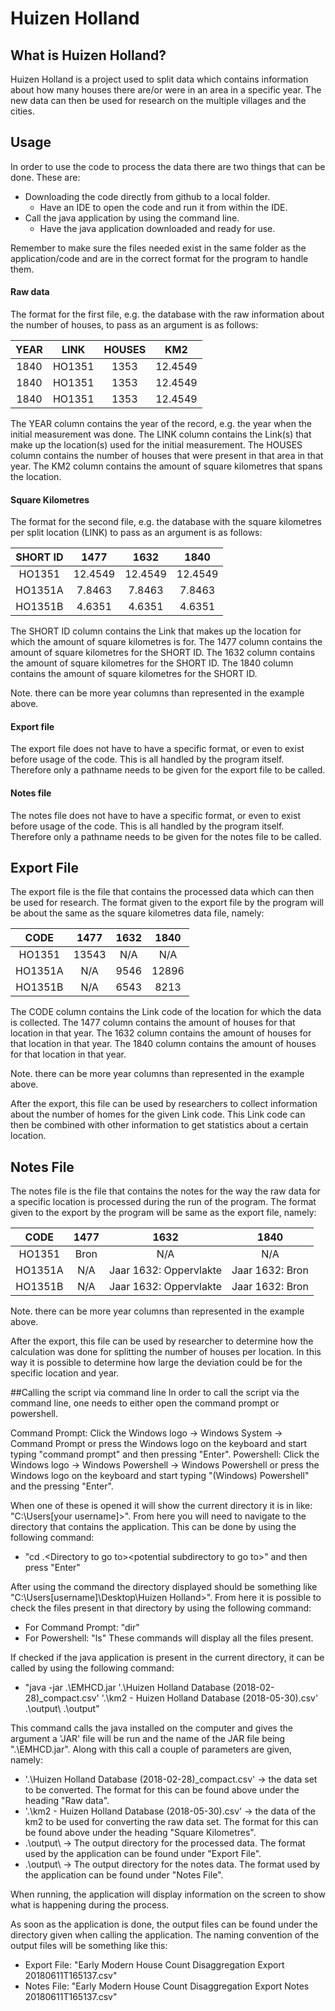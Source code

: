 # Huizen Holland

## What is Huizen Holland?
Huizen Holland is a project used to split data which contains information 
    about how many houses there are/or were in an area in a specific year.
The new data can then be used for research on the multiple villages and the cities.

## Usage
In order to use the code to process the data there are two things that can be done. These are:

- Downloading the code directly from github to a local folder.
    - Have an IDE to open the code and run it from within the IDE.
- Call the java application by using the command line.
    - Have the java application downloaded and ready for use.

Remember to make sure the files needed exist in the same folder as the application/code and are in the correct format for the program to handle them.

#### Raw data
The format for the first file, e.g. the database with the raw information about the number of houses, 
    to pass as an argument is as follows:

| YEAR   | LINK   | HOUSES   | KM2   |
|:------:|:------:|:--------:|:-----:|
| 1840   | HO1351 | 1353     |12.4549|
| 1840   | HO1351 | 1353     |12.4549|
| 1840   | HO1351 | 1353     |12.4549|

The YEAR column contains the year of the record, e.g. the year when the initial measurement was done.
The LINK column contains the Link(s) that make up the location(s) used for the initial measurement.
The HOUSES column contains the number of houses that were present in that area in that year.
The KM2 column contains the amount of square kilometres that spans the location.

#### Square Kilometres 
The format for the second file, e.g. the database with the square kilometres per split location (LINK)
    to pass as an argument is as follows:

| SHORT ID |  1477   |  1632   |  1840   |
|:--------:|:-------:|:-------:|:-------:|
| HO1351   | 12.4549 | 12.4549 | 12.4549 |
| HO1351A  | 7.8463  | 7.8463  | 7.8463  |
| HO1351B  | 4.6351  | 4.6351  | 4.6351  |    

The SHORT ID column contains the Link that makes up the location for which the amount of square kilometres is for.
The 1477 column contains the amount of square kilometres for the SHORT ID.
The 1632 column contains the amount of square kilometres for the SHORT ID.
The 1840 column contains the amount of square kilometres for the SHORT ID.

Note. there can be more year columns than represented in the example above.

#### Export file
The export file does not have to have a specific format, or even to exist before usage of the code.
This is all handled by the program itself. Therefore only a pathname needs to be given for the export file to be called.

#### Notes file
The notes file does not have to have a specific format, or even to exist before usage of the code.
This is all handled by the program itself. Therefore only a pathname needs to be given for the notes file to be called.

## Export File
The export file is the file that contains the processed data which can then be used for research.
The format given to the export file by the program will be about the same as the square kilometres data file, namely:

| CODE     |  1477   |  1632   |  1840   |
|:--------:|:-------:|:-------:|:-------:|
| HO1351   | 13543   | N/A     | N/A     |
| HO1351A  | N/A     | 9546    | 12896   |
| HO1351B  | N/A     | 6543    | 8213    |

The CODE column contains the Link code of the location for which the data is collected.
The 1477 column contains the amount of houses for that location in that year.
The 1632 column contains the amount of houses for that location in that year.
The 1840 column contains the amount of houses for that location in that year.

Note. there can be more year columns than represented in the example above.

After the export, this file can be used by researchers to collect information about the number
of homes for the given Link code. This Link code can then be combined with other information to get
statistics about a certain location.

## Notes File
The notes file is the file that contains the notes for the way the raw data for a specific location
is processed during the run of the program. The format given to the export by the program will be same
as the export file, namely:
 
| CODE     |  1477   |  1632                  |  1840           |
|:--------:|:-------:|:----------------------:|:---------------:|
| HO1351   | Bron    | N/A                    | N/A             |
| HO1351A  | N/A     | Jaar 1632: Oppervlakte | Jaar 1632: Bron |
| HO1351B  | N/A     | Jaar 1632: Oppervlakte | Jaar 1632: Bron |

Note. there can be more year columns than represented in the example above.

After the export, this file can be used by researcher to determine how the calculation was done
for splitting the number of houses per location. In this way it is possible to determine how large
the deviation could be for the specific location and year.


##Calling the script via command line
In order to call the script via the command line, one needs to either open the command prompt or powershell.

Command Prompt: Click the Windows logo → Windows System → Command Prompt or press the Windows logo on the keyboard and start typing "command prompt" and then pressing "Enter".
Powershell: Click the Windows logo → Windows Powershell → Windows Powershell or press the Windows logo on the keyboard and start typing "(Windows) Powershell" and the pressing "Enter".

When one of these is opened it will show the current directory it is in like: "C:\Users\[your username]>". From here you will need to navigate to the directory that contains the application. This can be done by using the following command:
- "cd .\<Directory to go to>\<potential subdirectory to go to>\" and then press "Enter"

After using the command the directory displayed should be something like "C:\Users\[username]\Desktop\Huizen Holland>".
From here it is possible to check the files present in that directory by using the following command:
- For Command Prompt: "dir"
- For Powershell: "ls"
These commands will display all the files present.

If checked if the java application is present in the current directory, it can be called by using the following command:
- "java -jar .\EMHCD.jar '.\Huizen Holland Database (2018-02-28)_compact.csv' '.\km2 - Huizen Holland Database (2018-05-30).csv' .\output\ .\output\"

This command calls the java installed on the computer and gives the argument a 'JAR' file will be run and the name of the JAR file being ".\EMHCD.jar". Along with this call a couple of parameters are given, namely:
- '.\Huizen Holland Database (2018-02-28)_compact.csv' → the data set to be converted. The format for this can be found above under the heading "Raw data".
- '.\km2 - Huizen Holland Database (2018-05-30).csv' → the data of the km2 to be used for converting the raw data set. The format for this can be found above under the heading "Square Kilometres".
- .\output\ → The output directory for the processed data. The format used by the application can be found under "Export File".
- .\output\ → The output directory for the notes data. The format used by the application can be found under "Notes File".

When running, the application will display information on the screen to show what is happening during the process.

As soon as the application is done, the output files can be found under the directory given when calling the application. The naming convention of the output files will be something like this:
- Export File: "Early Modern House Count Disaggregation Export 20180611T165137.csv"
- Notes File: "Early Modern House Count Disaggregation Export Notes 20180611T165137.csv"
